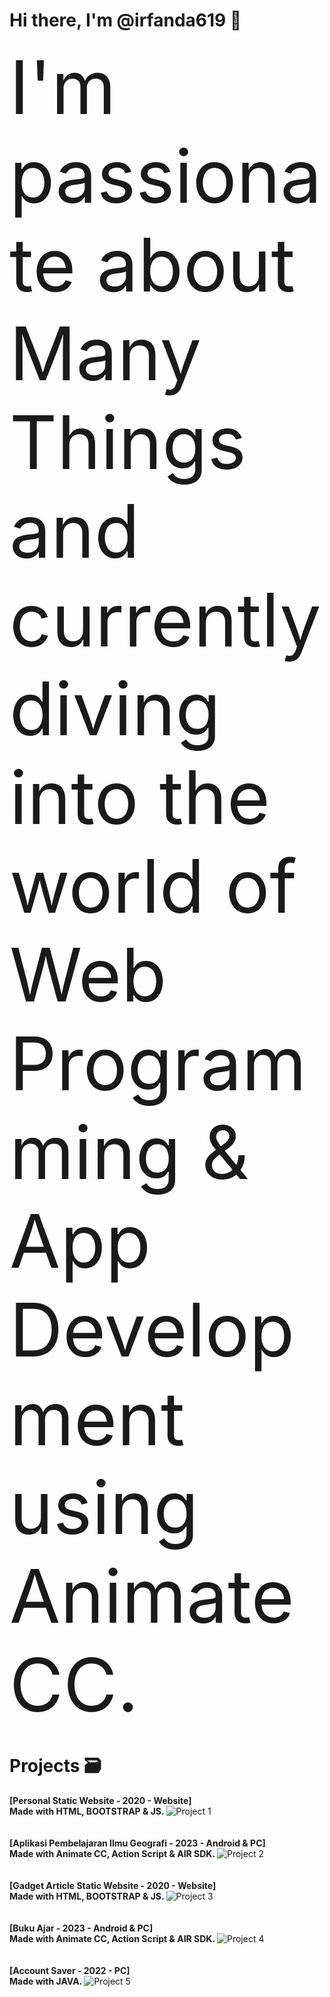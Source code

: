 # Hi there, I'm @irfanda619 👋
<span style="font-size: 118px;">I'm passionate about Many Things and currently diving into the world of Web Programming & App Development using Animate CC.</span>

# Projects 🗃️
<b> [Personal Static Website - 2020 - Website] <br> Made with HTML, BOOTSTRAP & JS. </b> 
![Project 1](https://i.postimg.cc/zGvjQfvV/personal-website.png) 
<br> <br> <br>
<b> [Aplikasi Pembelajaran Ilmu Geografi - 2023 - Android & PC] <br>  Made with Animate CC, Action Script & AIR SDK. </b>
![Project 2](https://i.postimg.cc/nhgSQhyv/HOW-TO-landscape.jpg)
<br> <br> <br>
<b> [Gadget Article Static Website - 2020 - Website] <br> Made with HTML, BOOTSTRAP & JS. </b>
![Project 3](https://i.postimg.cc/2ycV0VR7/Vanzgadget.png)
<br> <br> <br>
<b> [Buku Ajar - 2023 - Android & PC] <br>  Made with Animate CC, Action Script & AIR SDK. </b>
![Project 4](https://i.postimg.cc/sD917PJr/kingslayer-2.png)
<br> <br> <br>
<b> [Account Saver - 2022 - PC] <br>  Made with JAVA. </b>
![Project 5](https://i.postimg.cc/2SGbRdqw/kingslayer.png)


